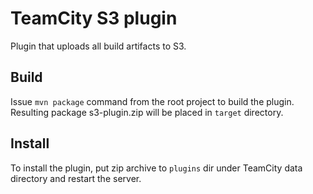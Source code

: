 TeamCity S3 plugin
==================

 Plugin that uploads all build artifacts to S3.

 Build
 -----
 Issue `mvn package` command from the root project to build the plugin. Resulting package s3-plugin.zip will be placed in `target` directory.
 
 Install
 -------
 To install the plugin, put zip archive to `plugins` dir under TeamCity data directory and restart the server.

 
